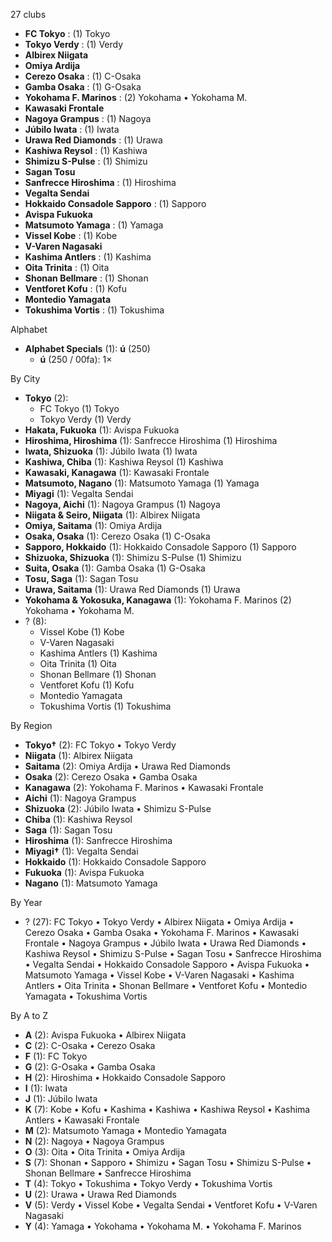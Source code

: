 27 clubs

- **FC Tokyo** : (1) Tokyo
- **Tokyo Verdy** : (1) Verdy
- **Albirex Niigata**
- **Omiya Ardija**
- **Cerezo Osaka** : (1) C-Osaka
- **Gamba Osaka** : (1) G-Osaka
- **Yokohama F. Marinos** : (2) Yokohama • Yokohama M.
- **Kawasaki Frontale**
- **Nagoya Grampus** : (1) Nagoya
- **Júbilo Iwata** : (1) Iwata
- **Urawa Red Diamonds** : (1) Urawa
- **Kashiwa Reysol** : (1) Kashiwa
- **Shimizu S-Pulse** : (1) Shimizu
- **Sagan Tosu**
- **Sanfrecce Hiroshima** : (1) Hiroshima
- **Vegalta Sendai**
- **Hokkaido Consadole Sapporo** : (1) Sapporo
- **Avispa Fukuoka**
- **Matsumoto Yamaga** : (1) Yamaga
- **Vissel Kobe** : (1) Kobe
- **V-Varen Nagasaki**
- **Kashima Antlers** : (1) Kashima
- **Oita Trinita** : (1) Oita
- **Shonan Bellmare** : (1) Shonan
- **Ventforet Kofu** : (1) Kofu
- **Montedio Yamagata**
- **Tokushima Vortis** : (1) Tokushima




Alphabet

- **Alphabet Specials** (1):  **ú** (250)
  - **ú** (250 / 00fa): 1×




By City

- **Tokyo** (2): 
  - FC Tokyo  (1) Tokyo
  - Tokyo Verdy  (1) Verdy
- **Hakata, Fukuoka** (1): Avispa Fukuoka 
- **Hiroshima, Hiroshima** (1): Sanfrecce Hiroshima  (1) Hiroshima
- **Iwata, Shizuoka** (1): Júbilo Iwata  (1) Iwata
- **Kashiwa, Chiba** (1): Kashiwa Reysol  (1) Kashiwa
- **Kawasaki, Kanagawa** (1): Kawasaki Frontale 
- **Matsumoto, Nagano** (1): Matsumoto Yamaga  (1) Yamaga
- **Miyagi** (1): Vegalta Sendai 
- **Nagoya, Aichi** (1): Nagoya Grampus  (1) Nagoya
- **Niigata & Seiro, Niigata** (1): Albirex Niigata 
- **Omiya, Saitama** (1): Omiya Ardija 
- **Osaka, Osaka** (1): Cerezo Osaka  (1) C-Osaka
- **Sapporo, Hokkaido** (1): Hokkaido Consadole Sapporo  (1) Sapporo
- **Shizuoka, Shizuoka** (1): Shimizu S-Pulse  (1) Shimizu
- **Suita, Osaka** (1): Gamba Osaka  (1) G-Osaka
- **Tosu, Saga** (1): Sagan Tosu 
- **Urawa, Saitama** (1): Urawa Red Diamonds  (1) Urawa
- **Yokohama & Yokosuka, Kanagawa** (1): Yokohama F. Marinos  (2) Yokohama • Yokohama M.
- ? (8): 
  - Vissel Kobe  (1) Kobe
  - V-Varen Nagasaki 
  - Kashima Antlers  (1) Kashima
  - Oita Trinita  (1) Oita
  - Shonan Bellmare  (1) Shonan
  - Ventforet Kofu  (1) Kofu
  - Montedio Yamagata 
  - Tokushima Vortis  (1) Tokushima




By Region

- **Tokyo†** (2):   FC Tokyo • Tokyo Verdy
- **Niigata** (1):   Albirex Niigata
- **Saitama** (2):   Omiya Ardija • Urawa Red Diamonds
- **Osaka** (2):   Cerezo Osaka • Gamba Osaka
- **Kanagawa** (2):   Yokohama F. Marinos • Kawasaki Frontale
- **Aichi** (1):   Nagoya Grampus
- **Shizuoka** (2):   Júbilo Iwata • Shimizu S-Pulse
- **Chiba** (1):   Kashiwa Reysol
- **Saga** (1):   Sagan Tosu
- **Hiroshima** (1):   Sanfrecce Hiroshima
- **Miyagi†** (1):   Vegalta Sendai
- **Hokkaido** (1):   Hokkaido Consadole Sapporo
- **Fukuoka** (1):   Avispa Fukuoka
- **Nagano** (1):   Matsumoto Yamaga




By Year

- ? (27):   FC Tokyo • Tokyo Verdy • Albirex Niigata • Omiya Ardija • Cerezo Osaka • Gamba Osaka • Yokohama F. Marinos • Kawasaki Frontale • Nagoya Grampus • Júbilo Iwata • Urawa Red Diamonds • Kashiwa Reysol • Shimizu S-Pulse • Sagan Tosu • Sanfrecce Hiroshima • Vegalta Sendai • Hokkaido Consadole Sapporo • Avispa Fukuoka • Matsumoto Yamaga • Vissel Kobe • V-Varen Nagasaki • Kashima Antlers • Oita Trinita • Shonan Bellmare • Ventforet Kofu • Montedio Yamagata • Tokushima Vortis






By A to Z

- **A** (2): Avispa Fukuoka • Albirex Niigata
- **C** (2): C-Osaka • Cerezo Osaka
- **F** (1): FC Tokyo
- **G** (2): G-Osaka • Gamba Osaka
- **H** (2): Hiroshima • Hokkaido Consadole Sapporo
- **I** (1): Iwata
- **J** (1): Júbilo Iwata
- **K** (7): Kobe • Kofu • Kashima • Kashiwa • Kashiwa Reysol • Kashima Antlers • Kawasaki Frontale
- **M** (2): Matsumoto Yamaga • Montedio Yamagata
- **N** (2): Nagoya • Nagoya Grampus
- **O** (3): Oita • Oita Trinita • Omiya Ardija
- **S** (7): Shonan • Sapporo • Shimizu • Sagan Tosu • Shimizu S-Pulse • Shonan Bellmare • Sanfrecce Hiroshima
- **T** (4): Tokyo • Tokushima • Tokyo Verdy • Tokushima Vortis
- **U** (2): Urawa • Urawa Red Diamonds
- **V** (5): Verdy • Vissel Kobe • Vegalta Sendai • Ventforet Kofu • V-Varen Nagasaki
- **Y** (4): Yamaga • Yokohama • Yokohama M. • Yokohama F. Marinos




